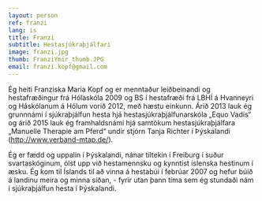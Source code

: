 ```yaml
---
layout: person
ref: franzi
lang: is
title: Franzi
subtitle: Hestasjúkraþjálfari
image: franzi.jpg
thumb: FranziYmir_thumb.JPG
email: franzi.kopf@gmail.com
---
```


Ég heiti Franziska Maria Kopf og er menntaður leiðbeinandi og hestafræðingur frá Hólaskóla 2009 og  BS í hestafræði frá LBHÍ á Hvanneyri og Háskólanum á Hólum vorið 2012, með hæstu einkunn. 
Árið 2013 lauk ég grunnnámi í sjúkraþjálfun hesta hjá hestasjúkraþjálfunarskóla „Equo Vadis“ og árið 2015 lauk ég framhaldsnámi hjá samtökum hestasjúkraþjálfara „Manuelle Therapie am Pferd“ undir stjórn Tanja Richter í Þýskalandi (http://www.verband-mtap.de/).

Ég er fædd og uppalin í Þýskalandi, nánar tiltekin í Freiburg í suður svartaskóginum, ólst upp við hestamennsku og kynntist íslenska hestinum í æsku. Ég kom til Íslands til að vinna á hestabúi í febrúar 2007 og hefur búið á landinu meira og minna síðan, - fyrir utan þann tíma sem ég stundaði nám í sjúkraþjálfun hesta í Þýskalandi. 

